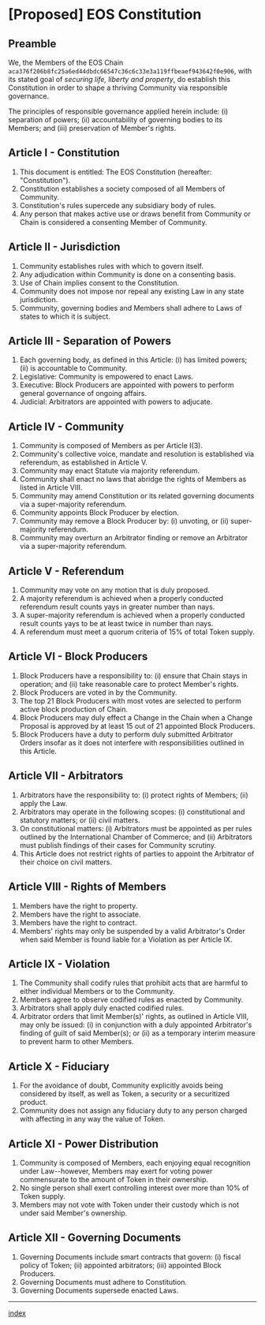 # [Proposed] EOS Constitution

## Preamble

We, the Members of the EOS Chain `aca376f206b8fc25a6ed44dbdc66547c36c6c33e3a119ffbeaef943642f0e906`, with its stated goal of *securing life, liberty and property*, do establish this Constitution in order to shape a thriving Community via responsible governance.

The principles of responsible governance applied herein include: (i) separation of powers; (ii) accountability of governing bodies to its Members; and (iii) preservation of Member's rights.

## Article I - Constitution

1. This document is entitled: The EOS Constitution (hereafter: "Constitution").
1. Constitution establishes a society composed of all Members of Community.
1. Constitution's rules supercede any subsidiary body of rules.
1. Any person that makes active use or draws benefit from Community or Chain is considered a consenting Member of Community.

## Article II - Jurisdiction

1. Community establishes rules with which to govern itself.
1. Any adjudication within Community is done on a consenting basis.
1. Use of Chain implies consent to the Constitution.
1. Community does not impose nor repeal any existing Law in any state jurisdiction.
1. Community, governing bodies and Members shall adhere to Laws of states to which it is subject.

## Article III - Separation of Powers

1. Each governing body, as defined in this Article: (i) has limited powers; (ii) is accountable to Community.
1. Legislative: Community is empowered to enact Laws.
1. Executive: Block Producers are appointed with powers to perform general governance of ongoing affairs.
1. Judicial: Arbitrators are appointed with powers to adjucate.

## Article IV - Community

1. Community is composed of Members as per Article I(3).
1. Community's collective voice, mandate and resolution is established via referendum, as established in Article V.
1. Community may enact Statute via majority referendum.
1. Community shall enact no laws that abridge the rights of Members as listed in Article VIII.
1. Community may amend Constitution or its related governing documents via a super-majority referendum.
1. Community appoints Block Producer by election.
1. Community may remove a Block Producer by: (i) unvoting, or (ii) super-majority referendum.
1. Community may overturn an Arbitrator finding or remove an Arbitrator via a super-majority referendum.

## Article V - Referendum

 1. Community may vote on any motion that is duly proposed.
 1. A majority referendum is achieved when a properly conducted referendum result counts yays in greater number than nays.
 1. A super-majority referendum is achieved when a properly conducted result counts yays to be at least twice in number than nays.
 1. A referendum must meet a quorum criteria of 15% of total Token supply.

## Article VI - Block Producers

1. Block Producers have a responsibility to: (i) ensure that Chain stays in operation; and (ii) take reasonable care to protect Member's rights.
1. Block Producers are voted in by the Community.
1. The top 21 Block Producers with most votes are selected to perform active block production of Chain.
1. Block Producers may duly effect a Change in the Chain when a Change Proposal is approved by at least 15 out of 21 appointed Block Producers.
1. Block Producers have a duty to perform duly submitted Arbitrator Orders insofar as it does not interfere with responsibilities outlined in this Article.

## Article VII - Arbitrators

1. Arbitrators have the responsibility to: (i) protect rights of Members; (ii) apply the Law.
1. Arbitrators may operate in the following scopes: (i) constitutional and statutory matters; or (ii) civil matters.
1. On constitutional matters: (i) Arbitrators must be appointed as per rules outlined by the International Chamber of Commerce; and (ii) Arbitrators must publish findings of their cases for Community scrutiny.
1. This Article does not restrict rights of parties to appoint the Arbitrator of their choice on civil matters.

## Article VIII - Rights of Members

1. Members have the right to property.
1. Members have the right to associate.
1. Members have the right to contract.
1. Members' rights may only be suspended by a valid Arbitrator's Order when said Member is found liable for a Violation as per Article IX.

## Article IX - Violation

1. The Community shall codify rules that prohibit acts that are harmful to either individual Members or to the Community.
1. Members agree to observe codified rules as enacted by Community.
1. Arbitrators shall apply duly enacted codified rules.
1. Arbitrator orders that limit Member(s)' rights, as outlined in Article VIII, may only be issued: (i) in conjunction with a duly appointed Arbitrator's finding of guilt of said Member(s); or (ii) as a temporary interim measure to prevent harm to other Members.

## Article X - Fiduciary

1. For the avoidance of doubt, Community explicitly avoids being considered by itself, as well as Token, a security or a securitized product.
1. Community does not assign any fiduciary duty to any person charged with affecting in any way the value of Token.

## Article XI - Power Distribution

1. Community is composed of Members, each enjoying equal recognition under Law--however, Members may exert for voting power commensurate to the amount of Token in their ownership.
1. No single person shall exert controlling interest over more than 10% of Token supply.
1. Members may not vote with Token under their custody which is not under said Member's ownership.

## Article XII - Governing Documents

1. Governing Documents include smart contracts that govern: (i) fiscal policy of Token; (ii) appointed arbitrators; (iii) appointed Block Producers.
1. Governing Documents must adhere to Constitution.
1. Governing Documents supersede enacted Laws.

----------

[index](README.md)

